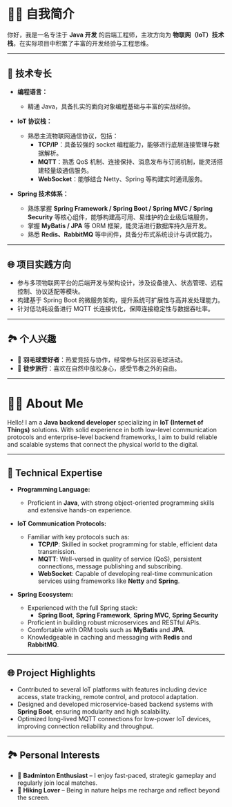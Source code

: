 # 👨‍💻 自我简介

你好，我是一名专注于 **Java 开发** 的后端工程师，主攻方向为 **物联网（IoT）技术栈**，在实际项目中积累了丰富的开发经验与工程思维。

---

## 💼 技术专长

- **编程语言：**  
  - 精通 Java，具备扎实的面向对象编程基础与丰富的实战经验。
  
- **IoT 协议栈：**  
  - 熟悉主流物联网通信协议，包括：
    - **TCP/IP**：具备较强的 socket 编程能力，能够进行底层连接管理与数据解析。
    - **MQTT**：熟悉 QoS 机制、连接保持、消息发布与订阅机制，能灵活搭建轻量级通信服务。
    - **WebSocket**：能够结合 Netty、Spring 等构建实时通讯服务。
  
- **Spring 技术体系：**  
  - 熟练掌握 **Spring Framework / Spring Boot / Spring MVC / Spring Security** 等核心组件，能够构建高可用、易维护的企业级后端服务。
  - 掌握 **MyBatis / JPA** 等 ORM 框架，能灵活进行数据库持久层开发。
  - 熟悉 **Redis、RabbitMQ** 等中间件，具备分布式系统设计与调优能力。

---

## 🌐 项目实践方向

- 参与多项物联网平台的后端开发与架构设计，涉及设备接入、状态管理、远程控制、协议适配等模块。
- 构建基于 Spring Boot 的微服务架构，提升系统可扩展性与高并发处理能力。
- 针对低功耗设备进行 MQTT 长连接优化，保障连接稳定性与数据吞吐率。

---

## 🏞️ 个人兴趣

- 🏸 **羽毛球爱好者**：热爱竞技与协作，经常参与社区羽毛球活动。
- 🚶 **徒步旅行**：喜欢在自然中放松身心，感受节奏之外的自由。

---



# 👨‍💻 About Me

Hello! I am a **Java backend developer** specializing in **IoT (Internet of Things)** solutions. With solid experience in both low-level communication protocols and enterprise-level backend frameworks, I aim to build reliable and scalable systems that connect the physical world to the digital.

---

## 💼 Technical Expertise

- **Programming Language:**
  - Proficient in **Java**, with strong object-oriented programming skills and extensive hands-on experience.

- **IoT Communication Protocols:**
  - Familiar with key protocols such as:
    - **TCP/IP**: Skilled in socket programming for stable, efficient data transmission.
    - **MQTT**: Well-versed in quality of service (QoS), persistent connections, message publishing and subscribing.
    - **WebSocket**: Capable of developing real-time communication services using frameworks like **Netty** and **Spring**.

- **Spring Ecosystem:**
  - Experienced with the full Spring stack:
    - **Spring Boot**, **Spring Framework**, **Spring MVC**, **Spring Security**
  - Proficient in building robust microservices and RESTful APIs.
  - Comfortable with ORM tools such as **MyBatis** and **JPA**.
  - Knowledgeable in caching and messaging with **Redis** and **RabbitMQ**.

---

## 🌐 Project Highlights

- Contributed to several IoT platforms with features including device access, state tracking, remote control, and protocol adaptation.
- Designed and developed microservice-based backend systems with **Spring Boot**, ensuring modularity and high scalability.
- Optimized long-lived MQTT connections for low-power IoT devices, improving connection reliability and throughput.

---

## 🏞️ Personal Interests

- 🏸 **Badminton Enthusiast** – I enjoy fast-paced, strategic gameplay and regularly join local matches.
- 🚶 **Hiking Lover** – Being in nature helps me recharge and reflect beyond the screen.